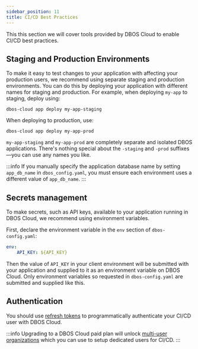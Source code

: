 ```yaml
---
sidebar_position: 11
title: CI/CD Best Practices
---
```


This this section we will cover tools provided by DBOS Cloud to enable CI/CD best practices.

## Staging and Production Environments

To make it easy to test changes to your application with affecting your production users, we recommend using separate staging and production environments.
You can do this by deploying your application with different names for staging and production.
For example, when deploying `my-app` to staging, deploy using:

```shell
dbos-cloud app deploy my-app-staging
```

When deploying to production, use:

```shell
dbos-cloud app deploy my-app-prod
```

`my-app-staging` and `my-app-prod` are completely separate and isolated DBOS applications.
There's nothing special about the `-staging` and `-prod` suffixes&mdash;you can use any names you like.

:::info
If you manually specify the application database name by setting `app_db_name` in `dbos_config.yaml`, you must ensure each environment uses a different value of `app_db_name`.
:::

## Secrets management
To make secrets, such as API keys, available to your application running in DBOS Cloud, we recommend using environment variables.

First, declare the environment variable in the `env` section of `dbos-config.yaml`:

```yaml
env:
    API_KEY: ${API_KEY}
```

Then the value of `API_KEY` in your client environment will be submitted with your application and supplied to it as an environment variable on DBOS Cloud.
Only environment variables so requested in `dbos-config.yaml` are submitted and supplied like this.

## Authentication
You should use [refresh tokens](account-management#authenticating-programatically) to programmatically authenticate your CI/CD user with DBOS Cloud.

:::info
Upgrading to a DBOS Cloud paid plan will unlock [multi-user organizations](account-management#organization-management) which you can use to setup dedicated users for CI/CD.
:::
